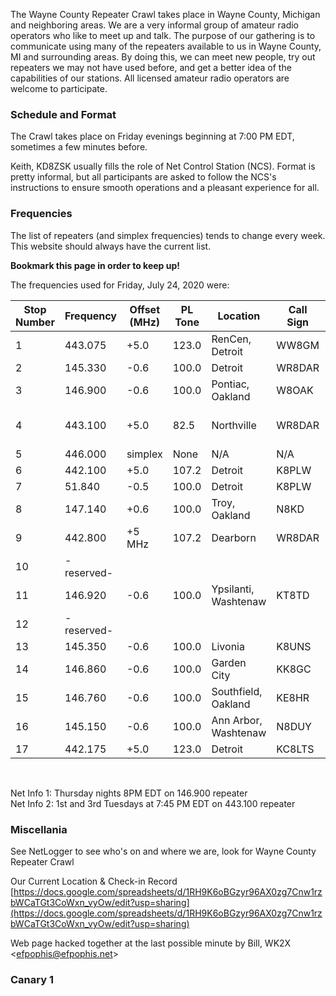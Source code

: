 The Wayne County Repeater Crawl takes place in Wayne County, Michigan and neighboring areas. We are a very informal group of amateur radio operators who like to meet up and talk. 
The purpose of our gathering is to communicate using many of the repeaters available to us in Wayne County, MI and surrounding areas. By doing this, we can meet new people, try 
out repeaters we may not have used before, and get a better idea of the capabilities of our stations. All licensed amateur radio operators are welcome to participate.

### Schedule and Format

The Crawl takes place on Friday evenings beginning at 7:00 PM EDT, sometimes a few minutes before.

Keith, KD8ZSK usually fills the role of Net Control Station (NCS). Format is pretty informal, but all participants are asked to follow the NCS's instructions to ensure
smooth operations and a pleasant experience for all.

### Frequencies

The list of repeaters (and simplex frequencies) tends to change every week. This website should always have the current list. 

**Bookmark this page in order to keep up!**

The frequencies used for Friday, July 24, 2020 were:


|Stop Number | Frequency  | Offset (MHz)   | PL Tone  | Location        |  Call Sign | Other Info    |
|------------|------------|-----------|----------|-----------------|------------|---------------|
|1           | 443.075    | +5.0     | 123.0    | RenCen, Detroit | WW8GM      | Allstar 47185 |
|2           | 145.330    | -0.6  | 100.0    | Detroit         | WR8DAR     |               |
|3           | 146.900    | -0.6  | 100.0    | Pontiac, Oakland| W8OAK      | Net Info 1    |
|4           | 443.100    | +5.0    | 82.5     | Northville      | WR8DAR     | Allstar 45504, Net Info 2 |
|5           | 446.000    | simplex   | None     | N/A             | N/A        |               |
|6           | 442.100    | +5.0     | 107.2    | Detroit         | K8PLW      |               |
|7           |  51.840    | -0.5  | 100.0    | Detroit         | K8PLW      | 6M FM!        |
|8           | 147.140    | +0.6  | 100.0    | Troy, Oakland   | N8KD       | SMART system  |
|9           | 442.800    | +5 MHz    | 107.2    | Dearborn        | WR8DAR     |               |
|10          | -reserved- |           |          |                 |            |               |
|11          | 146.920    | -0.6  | 100.0    | Ypsilanti, Washtenaw | KT8TD |               |
|12          | -reserved- |           |          |                 |            |               |
|13          | 145.350    | -0.6   | 100.0    | Livonia         | K8UNS      |               |
|14          | 146.860    | -0.6   | 100.0    | Garden City     | KK8GC      |               |
|15          | 146.760    | -0.6   | 100.0    | Southfield, Oakland | KE8HR  |               |
|16          | 145.150    | -0.6   | 100.0    | Ann Arbor, Washtenaw | N8DUY | Washtenaw Skywarn |
|17          | 442.175    | +5.0    | 123.0    | Detroit         | KC8LTS     |                |

&nbsp;

Net Info 1: Thursday nights 8PM EDT on 146.900 repeater   
Net Info 2: 1st and 3rd Tuesdays at 7:45 PM EDT on 443.100 repeater

### Miscellania

See NetLogger to see who's on and where we are, look for Wayne County Repeater Crawl

Our Current Location & Check-in Record [https://docs.google.com/spreadsheets/d/1RH9K6oBGzyr96AX0zg7Cnw1rzbWCaTGt3CoWxn_vyOw/edit?usp=sharing](https://docs.google.com/spreadsheets/d/1RH9K6oBGzyr96AX0zg7Cnw1rzbWCaTGt3CoWxn_vyOw/edit?usp=sharing)

Web page hacked together at the last possible minute by Bill, WK2X <[efpophis@efpophis.net](mailto:efpophis@efpophis.net)>

### Canary 1
